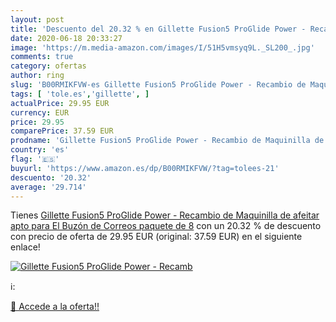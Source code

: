 ```yaml
---
layout: post
title: 'Descuento del 20.32 % en Gillette Fusion5 ProGlide Power - Recamb'
date: 2020-06-18 20:33:27
image: 'https://m.media-amazon.com/images/I/51H5vmsyq9L._SL200_.jpg'
comments: true
category: ofertas
author: ring
slug: 'B00RMIKFVW-es Gillette Fusion5 ProGlide Power - Recambio de Maquinilla...'
tags: [ 'tole.es','gillette', ]
actualPrice: 29.95 EUR
currency: EUR
price: 29.95
comparePrice: 37.59 EUR
prodname: 'Gillette Fusion5 ProGlide Power - Recambio de Maquinilla de afeitar  apto para El Buzón de Correos  paquete de 8'
country: 'es'
flag: '🇪🇸'
buyurl: 'https://www.amazon.es/dp/B00RMIKFVW/?tag=tolees-21'
descuento: '20.32'
average: '29.714'
---
```


Tienes [Gillette Fusion5 ProGlide Power - Recambio de Maquinilla de afeitar  apto para El Buzón de Correos  paquete de 8](https://www.amazon.es/dp/B00RMIKFVW/?tag=tolees-21) con un 20.32 % de descuento con precio de oferta de 29.95 EUR (original: 37.59 EUR) en el siguiente enlace!

[![Gillette Fusion5 ProGlide Power - Recamb](https://m.media-amazon.com/images/I/51H5vmsyq9L._SL200_.jpg)](https://www.amazon.es/dp/B00RMIKFVW/?tag=tolees-21)

ℹ️:


[🛒 Accede a la oferta!!](https://www.amazon.es/dp/B00RMIKFVW/?tag=tolees-21)

